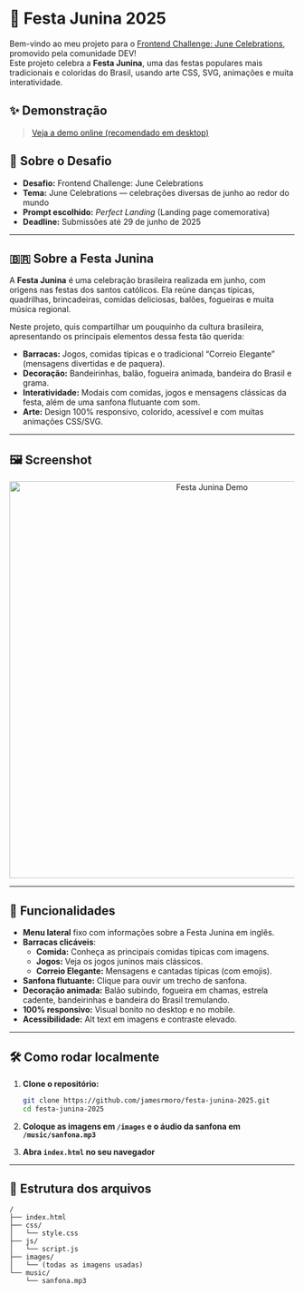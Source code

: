 # 🎉 Festa Junina 2025

Bem-vindo ao meu projeto para o [Frontend Challenge: June Celebrations](https://dev.to/devteam/frontend-challenge-june-celebrations-2gj8), promovido pela comunidade DEV!  
Este projeto celebra a **Festa Junina**, uma das festas populares mais tradicionais e coloridas do Brasil, usando arte CSS, SVG, animações e muita interatividade.

## ✨ Demonstração

> [Veja a demo online (recomendado em desktop)](URL-DA-DEMO-AQUI)

## 📅 Sobre o Desafio

- **Desafio:** Frontend Challenge: June Celebrations  
- **Tema:** June Celebrations — celebrações diversas de junho ao redor do mundo  
- **Prompt escolhido:** *Perfect Landing* (Landing page comemorativa)  
- **Deadline:** Submissões até 29 de junho de 2025

---

## 🇧🇷 Sobre a Festa Junina

A **Festa Junina** é uma celebração brasileira realizada em junho, com origens nas festas dos santos católicos. Ela reúne danças típicas, quadrilhas, brincadeiras, comidas deliciosas, balões, fogueiras e muita música regional.

Neste projeto, quis compartilhar um pouquinho da cultura brasileira, apresentando os principais elementos dessa festa tão querida:

- **Barracas:** Jogos, comidas típicas e o tradicional “Correio Elegante” (mensagens divertidas e de paquera).
- **Decoração:** Bandeirinhas, balão, fogueira animada, bandeira do Brasil e grama.
- **Interatividade:** Modais com comidas, jogos e mensagens clássicas da festa, além de uma sanfona flutuante com som.
- **Arte:** Design 100% responsivo, colorido, acessível e com muitas animações CSS/SVG.

---

## 🖼️ Screenshot

<p align="center">
  <img src="docs/festa-junina-demo.png" alt="Festa Junina Demo" width="700">
</p>

---

## 🚀 Funcionalidades

- **Menu lateral** fixo com informações sobre a Festa Junina em inglês.
- **Barracas clicáveis**:  
  - **Comida:** Conheça as principais comidas típicas com imagens.
  - **Jogos:** Veja os jogos juninos mais clássicos.
  - **Correio Elegante:** Mensagens e cantadas típicas (com emojis).
- **Sanfona flutuante:** Clique para ouvir um trecho de sanfona.
- **Decoração animada:** Balão subindo, fogueira em chamas, estrela cadente, bandeirinhas e bandeira do Brasil tremulando.
- **100% responsivo:** Visual bonito no desktop e no mobile.
- **Acessibilidade:** Alt text em imagens e contraste elevado.

---

## 🛠️ Como rodar localmente

1. **Clone o repositório:**
    ```bash
    git clone https://github.com/jamesrmoro/festa-junina-2025.git
    cd festa-junina-2025
    ```

2. **Coloque as imagens em `/images` e o áudio da sanfona em `/music/sanfona.mp3`**

3. **Abra `index.html` no seu navegador**

---

## 📁 Estrutura dos arquivos

```plaintext
/
├── index.html
├── css/
│   └── style.css
├── js/
│   └── script.js
├── images/
│   └── (todas as imagens usadas)
└── music/
    └── sanfona.mp3
